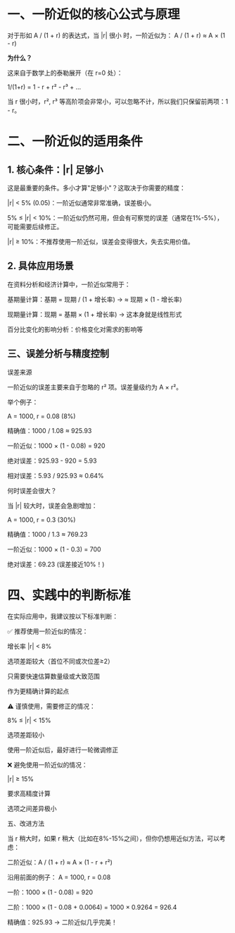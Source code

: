 # 一、一阶近似的核心公式与原理
对于形如 A / (1 + r) 的表达式，当 |r| 很小 时，一阶近似为：
A / (1 + r) ≈ A × (1 - r)

**为什么？**

这来自于数学上的泰勒展开（在 r=0 处）：

1/(1+r) = 1 - r + r² - r³ + ...

当 r 很小时，r², r³ 等高阶项会非常小，可以忽略不计，所以我们只保留前两项：1 - r。


# 二、一阶近似的适用条件

## 1. 核心条件：|r| 足够小

这是最重要的条件。多小才算"足够小"？这取决于你需要的精度：

|r| < 5% (0.05)：一阶近似通常非常准确，误差极小。

5% ≤ |r| < 10%：一阶近似仍然可用，但会有可察觉的误差（通常在1%-5%），可能需要后续修正。

|r| ≥ 10%：不推荐使用一阶近似，误差会变得很大，失去实用价值。

## 2. 具体应用场景

在资料分析和经济计算中，一阶近似常用于：

基期量计算：基期 = 现期 / (1 + 增长率) → ≈ 现期 × (1 - 增长率)

现期量计算：现期 = 基期 × (1 + 增长率) → 这本身就是线性形式

百分比变化的影响分析：价格变化对需求的影响等

## 三、误差分析与精度控制

误差来源

一阶近似的误差主要来自于忽略的 r² 项。误差量级约为 A × r²。

举个例子：

A = 1000, r = 0.08 (8%)

精确值：1000 / 1.08 ≈ 925.93

一阶近似：1000 × (1 - 0.08) = 920

绝对误差：925.93 - 920 = 5.93

相对误差：5.93 / 925.93 ≈ 0.64%

何时误差会很大？

当 |r| 较大时，误差会急剧增加：

A = 1000, r = 0.3 (30%)

精确值：1000 / 1.3 ≈ 769.23

一阶近似：1000 × (1 - 0.3) = 700

绝对误差：69.23 (误差接近10%！)

# 四、实践中的判断标准

在实际应用中，我建议按以下标准判断：

✅ 推荐使用一阶近似的情况：

增长率 |r| < 8%

选项差距较大（首位不同或次位差≥2）

只需要快速估算数量级或大致范围

作为更精确计算的起点

⚠️ 谨慎使用，需要修正的情况：

8% ≤ |r| < 15%

选项差距较小

使用一阶近似后，最好进行一轮微调修正

❌ 避免使用一阶近似的情况：

|r| ≥ 15%

要求高精度计算

选项之间差异极小

五、改进方法

当 r 稍大时，如果 r 稍大（比如在8%-15%之间），但你仍想用近似方法，可以考虑：

二阶近似：A / (1 + r) ≈ A × (1 - r + r²)

沿用前面的例子：
A = 1000, r = 0.08

一阶：1000 × (1 - 0.08) = 920

二阶：1000 × (1 - 0.08 + 0.0064) = 1000 × 0.9264 = 926.4

精确值：925.93 → 二阶近似几乎完美！
